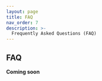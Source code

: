 ```yaml
---
layout: page
title: FAQ
nav_order: 7
description: >-
  Frequently Asked Questions (FAQ)
---
```



## FAQ

**Coming soon**

<!-- 
**Q: How much does it cost to participate at COSMOS?**

**A:** Attendence is free for all accepted participants. In addition, we aim to provide free accomodations and a generous travel stipend to as many participants as possible, contingent on funding. The allocation of these funds will be to prioritize a diverse and inclusive summer school. 

**Q: Will I be able to participate online**

**A:** We anticipate an in-person meeting, but have a contingency plan for an online workshop if meeting in person is not possible.


**Q: How do I get to Konstanz?**

**A:** By Plane: The nearest airports are “Bodensee-Airport” in Friedrichshafen
and Zürich Airport. From Zürich airport, you can take a train in the airport to Konstanz in 1 to 1.5hrs. 
By Train: “Bahnhof Konstanz” is the main train station. From there, you can take “Bus Nr. 9” to get to the University.


**Q: What skills or prior experience should I have in order to participate?**

**A:** Although some basic background knowledge in elementary statistics (e.g., probability theory) and programming in R are required to master the technical skills, no prior experience with computational modeling is necessary. 


If you have any additional questions, please [Contact Us](mailto:cosmossummerschool@gmail.com)

<img src="{{site.baseurl}}/assets/images/konstanz.jpeg" title="Photo by Silke Johanna Kegel">

-->